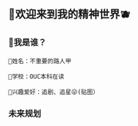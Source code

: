 ## 🍒欢迎来到我的精神世界🫐
### 🤔我是谁？

    🌭姓名：不重要的路人甲

    🥪学校：OUC本科在读

    🧀兴趣爱好：追剧、追星😜(贴图）

    
### 未来规划

    
    

<!--
**chx0211/chx0211** is a ✨ _special_ ✨ repository because its `README.md` (this file) appears on your GitHub profile.

Here are some ideas to get you started:

- 🔭 I’m currently working on ...
- 🌱 I’m currently learning ...
- 👯 I’m looking to collaborate on ...
- 🤔 I’m looking for help with ...
- 💬 Ask me about ...
- 📫 How to reach me: ...
- 😄 Pronouns: ...
- ⚡ Fun fact: ...
-->

